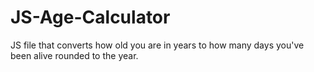 # JS-Age-Calculator
JS file that converts how old you are in years to how many days you've been alive rounded to the year.
